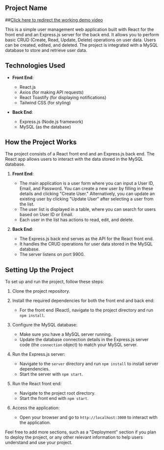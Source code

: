 ## Project Name
##[Click here to redirect the working demo video](https://youtu.be/KyKJ7sBJT8w)

This is a simple user management web application built with React for the front end and an Express.js server for the back end. It allows you to perform basic CRUD (Create, Read, Update, Delete) operations on user data. Users can be created, edited, and deleted. The project is integrated with a MySQL database to store and retrieve user data.

## Technologies Used

- **Front End**:
  - React.js
  - Axios (for making API requests)
  - React Toastify (for displaying notifications)
  - Tailwind CSS (for styling)

- **Back End**:
  - Express.js (Node.js framework)
  - MySQL (as the database)

## How the Project Works

The project consists of a React front end and an Express.js back end. The React app allows users to interact with the data stored in the MySQL database.

1. **Front End**:
   - The main application is a user form where you can input a User ID, Email, and Password. You can create a new user by filling in these details and clicking "Create User." Alternatively, you can update an existing user by clicking "Update User" after selecting a user from the list.
   - The user list is displayed in a table, where you can search for users based on User ID or Email.
   - Each user in the list has actions to read, edit, and delete.

2. **Back End**:
   - The Express.js back end serves as the API for the React front end.
   - It handles the CRUD operations for user data stored in the MySQL database.
   - The server listens on port 9900.

## Setting Up the Project

To set up and run the project, follow these steps:

1. Clone the project repository.

2. Install the required dependencies for both the front end and back end:
   - For the front end (React), navigate to the project directory and run `npm install`.

3. Configure the MySQL database:
   - Make sure you have a MySQL server running.
   - Update the database connection details in the Express.js server code (the `connection` object) to match your MySQL server.

4. Run the Express.js server:
   - Navigate to the `server` directory and run `npm install` to install server dependencies.
   - Start the server with `npm start`.

5. Run the React front end:
   - Navigate to the project root directory.
   - Start the front end with `npm start`.

6. Access the application:
   - Open your browser and go to `http://localhost:3000` to interact with the application.


Feel free to add more sections, such as a "Deployment" section if you plan to deploy the project, or any other relevant information to help users understand and use your project.
